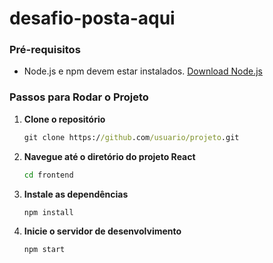 # desafio-posta-aqui
 
### Pré-requisitos

- Node.js e npm devem estar instalados. [Download Node.js](https://nodejs.org/)

### Passos para Rodar o Projeto

1. **Clone o repositório**
    ```cmd
    git clone https://github.com/usuario/projeto.git
    ```

2. **Navegue até o diretório do projeto React**
    ```cmd
    cd frontend
    ```

3. **Instale as dependências**
    ```cmd
    npm install
    ```

4. **Inicie o servidor de desenvolvimento**
    ```cmd
    npm start
    ```